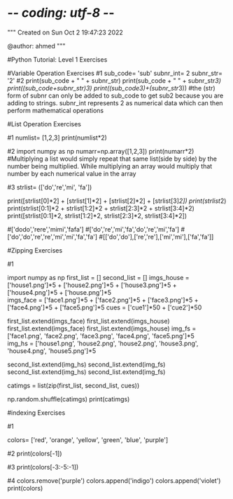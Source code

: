 # -*- coding: utf-8 -*-
"""
Created on Sun Oct  2 19:47:23 2022

@author: ahmed
"""

#Python Tutorial: Level 1 Exercises

#Variable Operation Exercises
#1
sub_code= 'sub'
subnr_int= 2
subnr_str= '2'
#2
print(sub_code + " " + subnr_str)
print(sub_code + " " + subnr_str*3)
print((sub_code+subnr_str)*3)
print((sub_code*3)+(subnr_str*3))
#the (str) form of subnr can only be added to sub_code to get sub2 because you are adding to strings. subnr_int represents 2 as numerical data which can then perform mathematical operations


#List Operation Exercises


#1
numlist= [1,2,3]
print(numlist*2)

#2
import numpy as np
numarr=np.array([1,2,3])
print(numarr*2)
#Multiplying a list would simply repeat that same list(side by side) by the number being multiplied. While multiplying an array would multiply that number by each numerical value in the array

#3
strlist= (['do','re','mi', 'fa'])

print([strlist[0]*2] + [strlist[1]*2] + [strlist[2]*2] + [strlist[3]*2])
print(strlist*2)
print(strlist[0:1]*2 + strlist[1:2]*2 + strlist[2:3]*2 + strlist[3:4]*2)
print([strlist[0:1]*2, strlist[1:2]*2, strlist[2:3]*2, strlist[3:4]*2])


#['dodo','rere','mimi','fafa']
#['do','re','mi','fa','do','re','mi','fa']
#['do','do','re','re','mi','mi','fa','fa']
#[['do','do'],['re','re'],['mi','mi'],['fa','fa']]


#Zipping Exercises

#1

import numpy as np
first_list = []
second_list = []
imgs_house = ['house1.png']*5 + ['house2.png']*5 + ['house3.png']*5 + ['house4.png']*5 + ['house.png']*5                                                                      
imgs_face = ['face1.png']*5 + ['face2.png']*5 + ['face3.png']*5 + ['face4.png']*5 + ['face5.png']*5
cues = ['cue1']*50 + ['cue2']*50

first_list.extend(imgs_face)
first_list.extend(imgs_house)
first_list.extend(imgs_face)
first_list.extend(imgs_house)
img_fs = ['face1.png', 'face2.png', 'face3.png', 'face4.png', 'face5.png']*5                                                                
img_hs = ['house1.png', 'house2.png', 'house2.png', 'house3.png', 'house4.png', 'house5.png']*5

second_list.extend(img_hs)
second_list.extend(img_fs)
second_list.extend(img_hs)
second_list.extend(img_fs)

catimgs = list(zip(first_list, second_list, cues))

np.random.shuffle(catimgs)
print(catimgs)


#indexing Exercises

#1

colors= ['red', 'orange', 'yellow', 'green', 'blue', 'purple']

#2
print(colors[-1])


#3
print(colors[-3:-5:-1])
    
#4
colors.remove('purple')
colors.append('indigo')
colors.append('violet')
print(colors)

